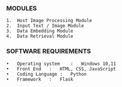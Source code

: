 ### MODULES

    1.	Host Image Processing Module
    2.	Input Text / Image Module
    3.	Data Embedding Module
    4.	Data Retrieval Module

### SOFTWARE REQUIREMENTS

    •	Operating system	:	Windows 10,11
    •	Front End	:	HTML, CSS, JavaScript
    •	Coding Language	:	Python
    •	Framework	:	Flask
